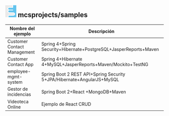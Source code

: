 ## ![Test Image 1](mcsprojects.png) mcsprojects/samples


| Nombre del ejemplo                        | Descripción                                                                     |
| ----------------------------------------- | ------------------------------------------------------------------------------- |
| Customer Contact Management               | Spring 4+Spring Security+Hibernate+PostgreSQL+JasperReports+Maven               |                                                                      |
| Customer Contact App                      | Spring 4+Hibernate 4+MySQL+JasperReports+Maven/Mockito+TestNG                   |                        |   $12
| employee-mgmt-system                      | Spring Boot 2 REST API+Spring Security 5+JPA/Hibernate+AngularJS+MySQL          | 
| Gestor de incidencias                     | Spring Boot 2+React +MongoDB+Maven                                              |
| Videoteca Online                          | Ejemplo de React CRUD                                                           |
